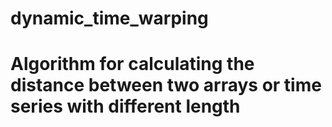 # dynamic_time_warping
# Algorithm for calculating the distance between two arrays or time series with different length

